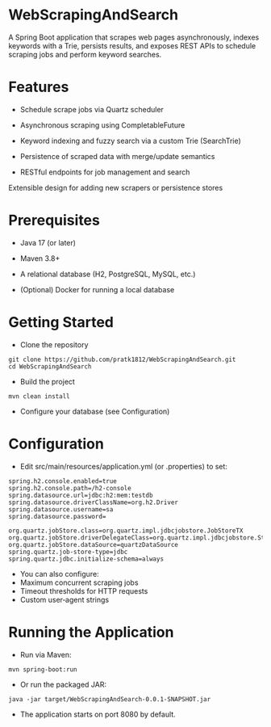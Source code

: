 # WebScrapingAndSearch

A Spring Boot application that scrapes web pages asynchronously, indexes keywords with a Trie, persists results, and exposes REST APIs to schedule scraping jobs and perform keyword searches.

# Features

- Schedule scrape jobs via Quartz scheduler

- Asynchronous scraping using CompletableFuture

- Keyword indexing and fuzzy search via a custom Trie (SearchTrie)

- Persistence of scraped data with merge/update semantics

- RESTful endpoints for job management and search

Extensible design for adding new scrapers or persistence stores

# Prerequisites

- Java 17 (or later)

- Maven 3.8+

- A relational database (H2, PostgreSQL, MySQL, etc.)

- (Optional) Docker for running a local database

# Getting Started

- Clone the repository

```
git clone https://github.com/pratk1812/WebScrapingAndSearch.git
cd WebScrapingAndSearch
```

- Build the project

```
mvn clean install
```

- Configure your database (see Configuration)

# Configuration

- Edit src/main/resources/application.yml (or .properties) to set:

```
spring.h2.console.enabled=true
spring.h2.console.path=/h2-console
spring.datasource.url=jdbc:h2:mem:testdb
spring.datasource.driverClassName=org.h2.Driver
spring.datasource.username=sa
spring.datasource.password=
```

```
org.quartz.jobStore.class=org.quartz.impl.jdbcjobstore.JobStoreTX
org.quartz.jobStore.driverDelegateClass=org.quartz.impl.jdbcjobstore.StdJDBCDelegate
org.quartz.jobStore.dataSource=quartzDataSource
spring.quartz.job-store-type=jdbc
spring.quartz.jdbc.initialize-schema=always
```

- You can also configure:
 -   Maximum concurrent scraping jobs
 -   Timeout thresholds for HTTP requests
 -   Custom user‐agent strings

# Running the Application

- Run via Maven:

```
mvn spring-boot:run
```

- Or run the packaged JAR:

```
java -jar target/WebScrapingAndSearch-0.0.1-SNAPSHOT.jar
```

- The application starts on port 8080 by default.

